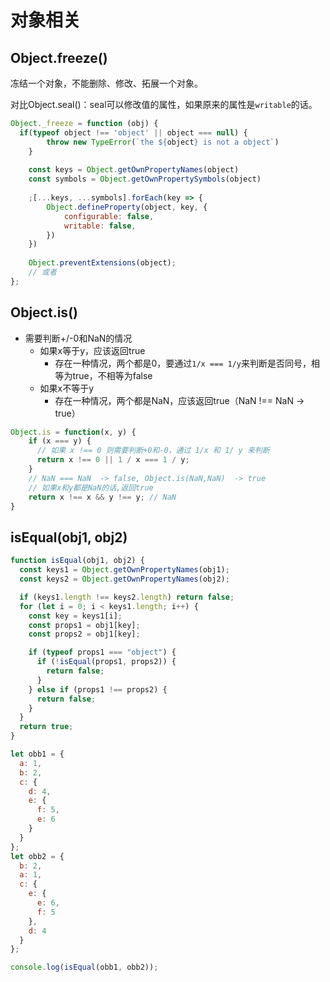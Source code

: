# 对象相关

## Object.freeze()

冻结一个对象，不能删除、修改、拓展一个对象。

对比Object.seal()：seal可以修改值的属性，如果原来的属性是`writable`的话。

```js
Object._freeze = function (obj) {
  if(typeof object !== 'object' || object === null) {
        throw new TypeError(`the ${object} is not a object`)
    }
 
    const keys = Object.getOwnPropertyNames(object)
    const symbols = Object.getOwnPropertySymbols(object)
 
    ;[...keys, ...symbols].forEach(key => {
        Object.defineProperty(object, key, {
            configurable: false,
            writable: false,
        })
    })
 
    Object.preventExtensions(object);
    // 或者
};
```

## Object.is()

- 需要判断+/-0和NaN的情况
	- 如果x等于y，应该返回true
		- 存在一种情况，两个都是0，要通过`1/x === 1/y`来判断是否同号，相等为true，不相等为false
	- 如果x不等于y
		- 存在一种情况，两个都是NaN，应该返回true（NaN !== NaN -> true）

```js
Object.is = function(x, y) {
    if (x === y) { 
      // 如果 x !== 0 则需要判断+0和-0，通过 1/x 和 1/ y 来判断
      return x !== 0 || 1 / x === 1 / y;
    }
    // NaN === NaN  -> false, Object.is(NaN,NaN)  -> true
    // 如果x和y都是NaN的话,返回true
    return x !== x && y !== y; // NaN
}
```

## isEqual(obj1, obj2)

```js
function isEqual(obj1, obj2) {
  const keys1 = Object.getOwnPropertyNames(obj1);
  const keys2 = Object.getOwnPropertyNames(obj2);

  if (keys1.length !== keys2.length) return false;
  for (let i = 0; i < keys1.length; i++) {
    const key = keys1[i];
    const props1 = obj1[key];
    const props2 = obj1[key];

    if (typeof props1 === "object") {
      if (!isEqual(props1, props2)) {
        return false;
      }
    } else if (props1 !== props2) {
      return false;
    }
  }
  return true;
}

let obb1 = {
  a: 1,
  b: 2,
  c: {
    d: 4,
    e: {
      f: 5,
      e: 6
    }
  }
};
let obb2 = {
  b: 2,
  a: 1,
  c: {
    e: {
      e: 6,
      f: 5
    },
    d: 4
  }
};

console.log(isEqual(obb1, obb2));
```